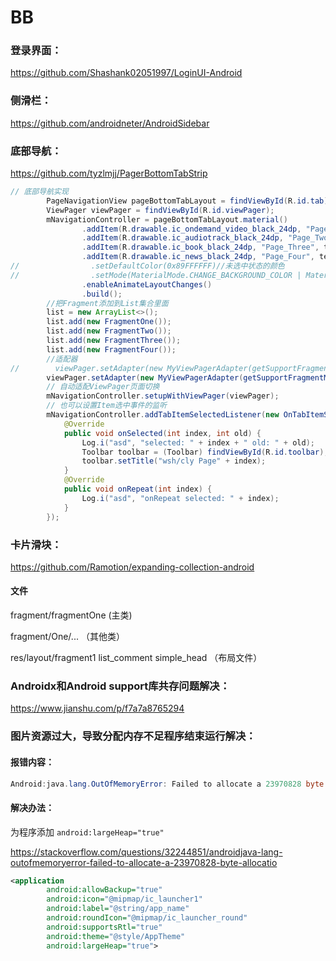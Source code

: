 # BB
### 登录界面：

https://github.com/Shashank02051997/LoginUI-Android

### 侧滑栏：

https://github.com/androidneter/AndroidSidebar

### 底部导航：

https://github.com/tyzlmjj/PagerBottomTabStrip

```java
// 底部导航实现
        PageNavigationView pageBottomTabLayout = findViewById(R.id.tab);
        ViewPager viewPager = findViewById(R.id.viewPager);
        mNavigationController = pageBottomTabLayout.material()
                .addItem(R.drawable.ic_ondemand_video_black_24dp, "Page_One", testColors[0])
                .addItem(R.drawable.ic_audiotrack_black_24dp, "Page_Two", testColors[1])
                .addItem(R.drawable.ic_book_black_24dp, "Page_Three", testColors[2])
                .addItem(R.drawable.ic_news_black_24dp, "Page_Four", testColors[3])
//                .setDefaultColor(0x89FFFFFF)//未选中状态的颜色
//                .setMode(MaterialMode.CHANGE_BACKGROUND_COLOR | MaterialMode.HIDE_TEXT)//这里可以设置样式模式，总共可以组合出4种效果
                .enableAnimateLayoutChanges()
                .build();
        //把Fragment添加到List集合里面
        list = new ArrayList<>();
        list.add(new FragmentOne());
        list.add(new FragmentTwo());
        list.add(new FragmentThree());
        list.add(new FragmentFour());
        //适配器
//        viewPager.setAdapter(new MyViewPagerAdapter(getSupportFragmentManager(), mNavigationController.getItemCount()));
        viewPager.setAdapter(new MyViewPagerAdapter(getSupportFragmentManager(), list));
        // 自动适配ViewPager页面切换
        mNavigationController.setupWithViewPager(viewPager);
        // 也可以设置Item选中事件的监听
        mNavigationController.addTabItemSelectedListener(new OnTabItemSelectedListener() {
            @Override
            public void onSelected(int index, int old) {
                Log.i("asd", "selected: " + index + " old: " + old);
                Toolbar toolbar = (Toolbar) findViewById(R.id.toolbar);
                toolbar.setTitle("wsh/cly Page" + index);
            }
            @Override
            public void onRepeat(int index) {
                Log.i("asd", "onRepeat selected: " + index);
            }
        });
```

### 卡片滑块：

https://github.com/Ramotion/expanding-collection-android

#### 文件

fragment/fragmentOne    (主类)

fragment/One/...   （其他类）

res/layout/fragment1  list_comment   simple_head  （布局文件）

### Androidx和Android support库共存问题解决：

https://www.jianshu.com/p/f7a7a8765294

### 图片资源过大，导致分配内存不足程序结束运行解决：

#### 报错内容：

```java
Android:java.lang.OutOfMemoryError: Failed to allocate a 23970828 byte allocation with 2097152 free bytes and 2MB until OOM
```

#### 解决办法：

为程序添加 `android:largeHeap="true"`

https://stackoverflow.com/questions/32244851/androidjava-lang-outofmemoryerror-failed-to-allocate-a-23970828-byte-allocatio

```xml
<application
        android:allowBackup="true"
        android:icon="@mipmap/ic_launcher1"
        android:label="@string/app_name"
        android:roundIcon="@mipmap/ic_launcher_round"
        android:supportsRtl="true"
        android:theme="@style/AppTheme"
        android:largeHeap="true">
```

